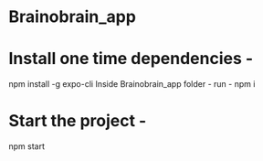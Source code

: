 # Brainobrain_app

# Install one time dependencies -
  npm install -g expo-cli 
  Inside Brainobrain_app folder -
  run - npm i 
# Start the project - 
  npm start
